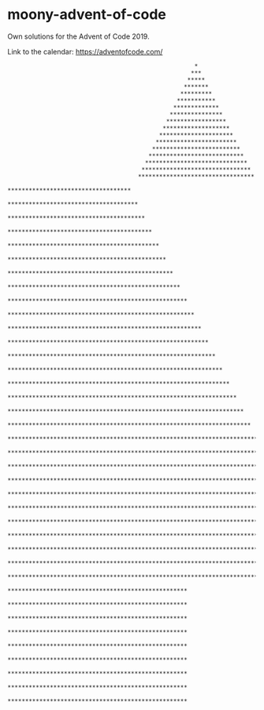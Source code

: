 # moony-advent-of-code
Own solutions for the Advent of Code 2019.

Link to the calendar: https://adventofcode.com/

                                                         *
                                                        ***
                                                       *****
                                                      *******
                                                     *********
                                                    ***********
                                                   *************
                                                  ***************
                                                 *****************
                                                *******************
                                               *********************
                                              ***********************
                                             *************************
                                            ***************************
                                           *****************************
                                          *******************************
                                         *********************************
                                        ***********************************
                                       *************************************
                                      ***************************************
                                     *****************************************
                                    *******************************************
                                   *********************************************
                                  ***********************************************
                                 *************************************************
                                ***************************************************
                               *****************************************************
                              *******************************************************
                             *********************************************************
                            ***********************************************************
                           *************************************************************
                          ***************************************************************
                         *****************************************************************
                        *******************************************************************
                       *********************************************************************
                      ***********************************************************************
                     *************************************************************************
                    ***************************************************************************
                   *****************************************************************************
                  *******************************************************************************
                 *********************************************************************************
                ***********************************************************************************
               *************************************************************************************
              ***************************************************************************************
             *****************************************************************************************
            *******************************************************************************************
                                ***************************************************
                                ***************************************************
                                ***************************************************
                                ***************************************************
                                ***************************************************
                                ***************************************************
                                ***************************************************
                                ***************************************************
                                ***************************************************

